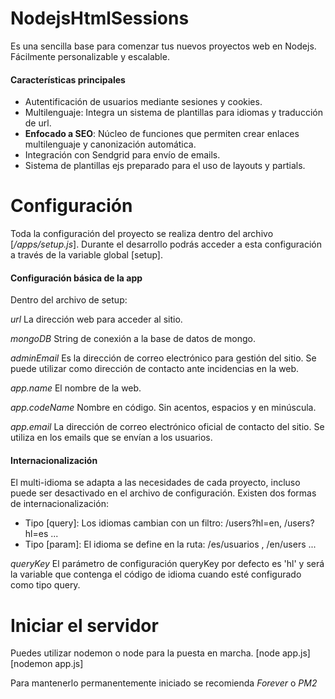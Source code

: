 # NodejsHtmlSessions
Es una sencilla base para comenzar tus nuevos proyectos web en Nodejs. Fácilmente personalizable y escalable.

#### Características principales
- Autentificación de usuarios mediante sesiones y cookies.
- Multilenguaje: Integra un sistema de plantillas para idiomas y traducción de url.
- **Enfocado a SEO**: Núcleo de funciones que permiten crear enlaces multilenguaje y canonización automática.
- Integración con Sendgrid para envío de emails.
- Sistema de plantillas ejs preparado para el uso de layouts y partials.


# Configuración
Toda la configuración del proyecto se realiza dentro del archivo [*/apps/setup.js*]. Durante el desarrollo podrás acceder a esta configuración a través de la variable global [setup].

#### Configuración básica de la app
Dentro del archivo de setup:

*url*
La dirección web para acceder al sitio.

*mongoDB*
String de conexión a la base de datos de mongo.

*adminEmail*
Es la dirección de correo electrónico para gestión del sitio. Se puede utilizar
como dirección de contacto ante incidencias en la web.

*app.name*
El nombre de la web.

*app.codeName*
Nombre en código. Sin acentos, espacios y en minúscula.

*app.email*
La dirección de correo electrónico oficial de contacto del sitio. Se utiliza
en los emails que se envían a los usuarios.

#### Internacionalización
El multi-idioma se adapta a las necesidades de cada proyecto, incluso puede ser desactivado en el archivo de configuración. Existen dos formas de internacionalización:

- Tipo [query]: Los idiomas cambian con un filtro: /users?hl=en, /users?hl=es ...
- Tipo [param]: El idioma se define en la ruta: /es/usuarios , /en/users ...

*queryKey*
El parámetro de configuración queryKey por defecto es 'hl' y será la variable
que contenga el código de idioma cuando esté configurado como tipo query.

# Iniciar el servidor
Puedes utilizar nodemon o node para la puesta en marcha.
[node app.js]
[nodemon app.js]

Para mantenerlo permanentemente iniciado se recomienda *Forever* o *PM2*
